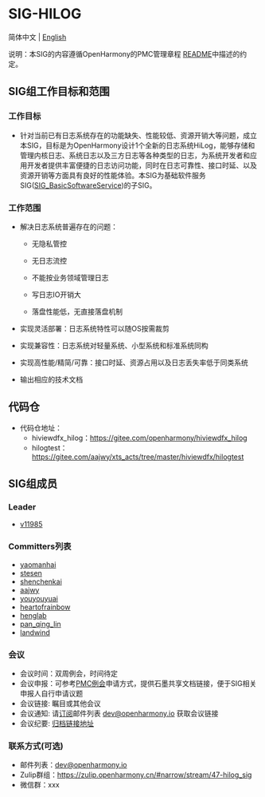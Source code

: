 # SIG-HILOG
简体中文 | [English](./sig_template.md)

说明：本SIG的内容遵循OpenHarmony的PMC管理章程 [README](/zh/pmc.md)中描述的约定。

## SIG组工作目标和范围

### 工作目标
- 针对当前已有日志系统存在的功能缺失、性能较低、资源开销大等问题，成立本SIG，目标是为OpenHarmony设计1个全新的日志系统HiLog，能够存储和管理内核日志、系统日志以及三方日志等各种类型的日志，为系统开发者和应用开发者提供丰富便捷的日志访问功能，同时在日志可靠性、接口时延、以及资源开销等方面具有良好的性能体验。本SIG为基础软件服务SIG([SIG_BasicSoftwareService](https://gitee.com/openharmony/community/tree/master/sig/sig-basicsoftwareservice))的子SIG。

### 工作范围

- 解决日志系统普遍存在的问题：

  * 无隐私管控

  * 无日志流控

  * 不能按业务领域管理日志

  * 写日志IO开销大

  * 落盘性能低，无直接落盘机制
  
- 实现灵活部署：日志系统特性可以随OS按需裁剪
- 实现兼容性：日志系统对轻量系统、小型系统和标准系统同构
- 实现高性能/精简/可靠：接口时延、资源占用以及日志丢失率低于同类系统
- 输出相应的技术文档

## 代码仓
- 代码仓地址：
  - hiviewdfx_hilog：https://gitee.com/openharmony/hiviewdfx_hilog
  - hilogtest：https://gitee.com/aajwy/xts_acts/tree/master/hiviewdfx/hilogtest

## SIG组成员

### Leader
- [v11985](https://gitee.com/v11985)

### Committers列表
- [yaomanhai](https://gitee.com/yaomanhai)
- [stesen](https://gitee.com/stesen)
- [shenchenkai](shenchenkai@huawei.com)
- [aajwy](https://gitee.com/aajwy)
- [youyouyuai](https://gitee.com/youyouyuai)
- [heartofrainbow](https://gitee.com/heartofrainbow)
- [henglab](https://gitee.com/henglab)
- [pan_qing_lin](https://gitee.com/pan_qing_lin)
- [landwind](https://gitee.com/landwind)


### 会议
 - 会议时间：双周例会，时间待定
 - 会议申报：可参考[PMC例会](https://gitee.com/dongjinguang/community/blob/master/zh/pmc.md#pmc%E4%BC%9A%E8%AE%AE%E9%93%BE%E6%8E%A5)申请方式，提供石墨共享文档链接，便于SIG相关申报人自行申请议题
 - 会议链接: 瞩目或其他会议
 - 会议通知: 请[订阅](https://lists.openatom.io/postorius/lists/dev.openharmony.io)邮件列表 dev@openharmony.io 获取会议链接
 - 会议纪要: [归档链接地址](https://gitee.com/openharmony-sig/sig-content)

### 联系方式(可选)

- 邮件列表：dev@openharmony.io
- Zulip群组：https://zulip.openharmony.cn/#narrow/stream/47-hilog_sig
- 微信群：xxx
